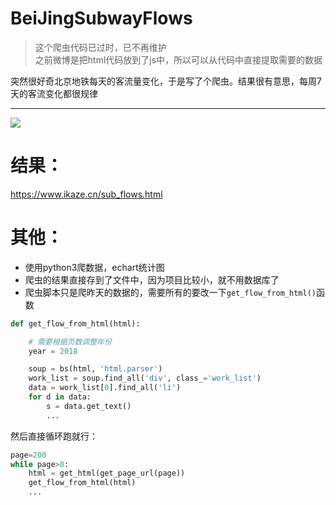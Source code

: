 # BeiJingSubwayFlows

> 这个爬虫代码已过时，已不再维护  
> 之前微博是把html代码放到了js中，所以可以从代码中直接提取需要的数据

突然很好奇北京地铁每天的客流量变化，于是写了个爬虫。结果很有意思，每周7天的客流变化都很规律

---

<img src="https://github.com/gojuukaze/BeiJingSubwayFlows/blob/master//tu.png?raw=true">

# 结果：
https://www.ikaze.cn/sub_flows.html  

# 其他：
* 使用python3爬数据，echart统计图  
* 爬虫的结果直接存到了文件中，因为项目比较小，就不用数据库了  
* 爬虫脚本只是爬昨天的数据的，需要所有的要改一下`get_flow_from_html()`函数
```python
def get_flow_from_html(html):

    # 需要根据页数调整年份
    year = 2018

    soup = bs(html, 'html.parser')
    work_list = soup.find_all('div', class_='work_list')
    data = work_list[0].find_all('li')
    for d in data:
        s = data.get_text()
        ...
```

然后直接循环跑就行：
```python
page=200
while page>0:
    html = get_html(get_page_url(page))
    get_flow_from_html(html)
    ...
```

